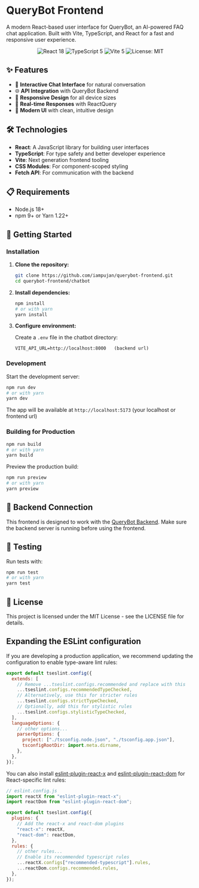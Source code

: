 # QueryBot Frontend

A modern React-based user interface for QueryBot, an AI-powered FAQ chat application. Built with Vite, TypeScript, and React for a fast and responsive user experience.

<div align="center">
  <img src="https://img.shields.io/badge/React-18-blue.svg" alt="React 18">
  <img src="https://img.shields.io/badge/TypeScript-5-blue.svg" alt="TypeScript 5">
  <img src="https://img.shields.io/badge/Vite-5-brightgreen.svg" alt="Vite 5">
  <img src="https://img.shields.io/badge/License-MIT-yellow.svg" alt="License: MIT">
</div>

## ✨ Features

- 💬 **Interactive Chat Interface** for natural conversation
- 🌐 **API Integration** with QueryBot Backend
- 📱 **Responsive Design** for all device sizes
- 🔄 **Real-time Responses** with ReactQuery
- 🎨 **Modern UI** with clean, intuitive design

## 🛠️ Technologies

- **React**: A JavaScript library for building user interfaces
- **TypeScript**: For type safety and better developer experience
- **Vite**: Next generation frontend tooling
- **CSS Modules**: For component-scoped styling
- **Fetch API**: For communication with the backend

## 📋 Requirements

- Node.js 18+
- npm 9+ or Yarn 1.22+

## 🚀 Getting Started

### Installation

1. **Clone the repository:**

   ```bash
   git clone https://github.com/iampujan/querybot-frontend.git
   cd querybot-frontend/chatbot
   ```

2. **Install dependencies:**

   ```bash
   npm install
   # or with yarn
   yarn install
   ```

3. **Configure environment:**

   Create a `.env` file in the chatbot directory:

   ```
   VITE_API_URL=http://localhost:8000   (backend url)
   ```

### Development

Start the development server:

```bash
npm run dev
# or with yarn
yarn dev
```

The app will be available at `http://localhost:5173` (your localhost or frontend url)

### Building for Production

```bash
npm run build
# or with yarn
yarn build
```

Preview the production build:

```bash
npm run preview
# or with yarn
yarn preview
```

## 🔄 Backend Connection

This frontend is designed to work with the [QueryBot Backend](https://github.com/iampujan/querybot-backend). Make sure the backend server is running before using the frontend.

## 🧪 Testing

Run tests with:

```bash
npm run test
# or with yarn
yarn test
```

## 📄 License

This project is licensed under the MIT License - see the LICENSE file for details.

## Expanding the ESLint configuration

If you are developing a production application, we recommend updating the configuration to enable type-aware lint rules:

```js
export default tseslint.config({
  extends: [
    // Remove ...tseslint.configs.recommended and replace with this
    ...tseslint.configs.recommendedTypeChecked,
    // Alternatively, use this for stricter rules
    ...tseslint.configs.strictTypeChecked,
    // Optionally, add this for stylistic rules
    ...tseslint.configs.stylisticTypeChecked,
  ],
  languageOptions: {
    // other options...
    parserOptions: {
      project: ["./tsconfig.node.json", "./tsconfig.app.json"],
      tsconfigRootDir: import.meta.dirname,
    },
  },
});
```

You can also install [eslint-plugin-react-x](https://github.com/Rel1cx/eslint-react/tree/main/packages/plugins/eslint-plugin-react-x) and [eslint-plugin-react-dom](https://github.com/Rel1cx/eslint-react/tree/main/packages/plugins/eslint-plugin-react-dom) for React-specific lint rules:

```js
// eslint.config.js
import reactX from "eslint-plugin-react-x";
import reactDom from "eslint-plugin-react-dom";

export default tseslint.config({
  plugins: {
    // Add the react-x and react-dom plugins
    "react-x": reactX,
    "react-dom": reactDom,
  },
  rules: {
    // other rules...
    // Enable its recommended typescript rules
    ...reactX.configs["recommended-typescript"].rules,
    ...reactDom.configs.recommended.rules,
  },
});
```
